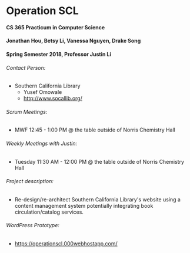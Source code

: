 # Operation SCL

#### CS 365 Practicum in Computer Science
#### Jonathan Hou, Betsy Li, Vanessa Nguyen, Drake Song
#### Spring Semester 2018, Professor Justin Li

###### Contact Person:
* Southern California Library
    * Yusef Omowale
    * http://www.socallib.org/

###### Scrum Meetings:
* MWF 12:45 - 1:00 PM @ the table outside of Norris Chemistry Hall

###### Weekly Meetings with Justin:
* Tuesday 11:30 AM - 12:00 PM @ the table outside of Norris Chemistry Hall

###### Project description:
* Re-design/re-architect Southern California Library's website using a content
management system potentially integrating book circulation/catalog services.

###### WordPress Prototype:
* https://operationscl.000webhostapp.com/

